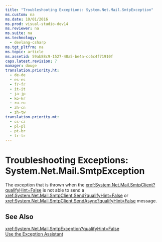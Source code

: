 ```yaml
---
title: "Troubleshooting Exceptions: System.Net.Mail.SmtpException"
ms.custom: na
ms.date: 10/01/2016
ms.prod: visual-studio-dev14
ms.reviewer: na
ms.suite: na
ms.technology: 
  - devlang-csharp
ms.tgt_pltfrm: na
ms.topic: article
ms.assetid: 59ab88c9-1527-48a5-be4a-cc6c4f71910f
caps.latest.revision: 7
manager: douge
translation.priority.ht: 
  - de-de
  - es-es
  - fr-fr
  - it-it
  - ja-jp
  - ko-kr
  - ru-ru
  - zh-cn
  - zh-tw
translation.priority.mt: 
  - cs-cz
  - pl-pl
  - pt-br
  - tr-tr
---
```

# Troubleshooting Exceptions: System.Net.Mail.SmtpException
The exception that is thrown when the <xref:System.Net.Mail.SmtpClient?qualifyHint=False> is not able to send a <xref:System.Net.Mail.SmtpClient.Send?qualifyHint=False> or <xref:System.Net.Mail.SmtpClient.SendAsync?qualifyHint=False> message.  
  
## See Also  
 <xref:System.Net.Mail.SmtpException?qualifyHint=False>   
 [Use the Exception Assistant](../Topic/How%20to:%20Use%20the%20Exception%20Assistant.md)